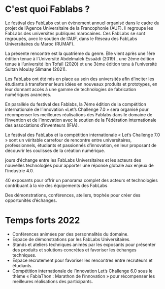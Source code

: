 # C'est quoi Fablabs ?

Le festival des FabLabs est un évènement annuel organisé dans le cadre du projet de l’Agence Universitaire de la Francophonie (AUF). Il regroupe les FabLabs des universités publiques marocaines. Ces FabLabs se sont regroupés, avec le soutien de l’AUF, dans le Réseau des FabLabs Universitaires du Maroc (RUMAF).

La présente rencontre est la quatrième du genre. Elle vient après une 1ère édition tenue à l’Université Abdelmalek Essaâdi (2019) , une 2ème édition tenue à l’université Ibn Tofaïl (2020) et une 3ème édition tenu à l’université Sultan Moulay Slimane (2021).

Les FabLabs ont été mis en place au sein des universités afin d’inciter les étudiants à transformer leurs idées en nouveaux produits et prototypes, en leur donnant accès à une gamme de technologies de fabrication numériques avancées.

En parallèle du festival des Fablabs, la 7ème édition de la compétition internationale de l’innovation «Let’s Challenge 7.0 » sera organisé pour récompenser les meilleures réalisations des Fablabs dans le domaine de l’invention et de l’innovation avec le soutien de la Fédération internationale des associations d’inventeurs (IFIA).

Le festival des FabLabs et la compétition internationale « Let’s Challenge 7.0 » sont un véritable carrefour de rencontre entre universitaires, professionnels, étudiants et passionnés d’innovation, en leur proposant de découvrir les coulisses de la création numérique.

jours d’échange entre les FabLabs Universitaires et les acteurs des nouvelles technologies pour apporter une réponse globale aux enjeux de l’industrie 4.0.

40 exposants pour offrir un panorama complet des acteurs et technologies contribuant à la vie des équipements des FabLabs

Des démonstrations, conférences, ateliers, trophée pour créer des opportunités d’échanges.


# Temps forts 2022
- Conférences animées par des personnalités du domaine.
- Espace de démonstrations par les FabLabs Universitaires.
- Stands et ateliers techniques animés par les exposants pour présenter des produits et solutions concrètes et favoriser les échanges techniques.
- Espace recrutement pour favoriser les rencontres entre recruteurs et étudiants.
- Compétition internationale de l’innovation Let’s Challenge 6.0 sous le thème « FablaThon : Marathon de l’innovation » pour récompenser les meilleures réalisations des participants.
